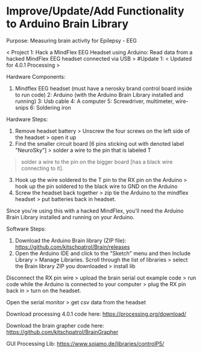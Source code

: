 # Improve/Update/Add Functionality to Arduino Brain Library 

Purpose: Measuring brain activity for Epilepsy - EEG 

< Project 1: Hack a MindFlex EEG Headset using Arduino: Read data from a hacked MindFlex EEG headset connected via USB >
#Update 1: < Updated for 4.0.1 Processing > 

Hardware Components:
1. Mindflex EEG headset (must have a nerosky brand control board inside to run code)
2: Arduino (with the Arduino Brain Library installed and running)
3: Usb cable
4: A computer
5: Screwdriver, multimeter, wire-snips
6: Soldering iron

Hardware Steps:
1. Remove headset battery > Unscrew the four screws on the left side of the headset > open it up
2. Find the smaller circuit board [6 pins sticking out with denoted label "NeuroSky"] > solder a wire to the pin that is labeled T 
> solder a wire to the pin on the bigger board [has a black wire connecting to it].
3. Hook up the wire soldered to the T pin to the RX pin on the Arduino > hook up the pin soldered to the black wire to GND on the Arduino
4. Screw the headset back together > zip tie the Arduino to the mindflex headset > put batteries back in headset.

Since you're using this with a hacked MindFlex, you'll need the Arduino Brain Library installed and running on your Arduino. 

Software Steps: 
1. Download the Arduino Brain library (ZIP file): https://github.com/kitschpatrol/Brain/releases
2. Open the Arduino IDE and click to the "Sketch" menu and then Include Library > Manage Libraries.
Scroll through the list of libraries > select the Brain library ZIP you downloaded > install lib 

Disconnect the RX pin wire > upload the brain serial out example code > run code while 
the Arduino is connected to your computer > plug the RX pin back in > turn on the headset.

Open the serial monitor > get csv data from the headset

Download processing 4.0.1 code here: 
https://processing.org/download/ 

Download the brain grapher code here:
https://github.com/kitschpatrol/BrainGrapher

GUI Processing Lib:
https://www.sojamo.de/libraries/controlP5/
